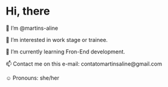 <h1> Hi, there </h1>
<p>👋 I’m @martins-aline </p>
<p> 👀 I’m interested in work stage or trainee. </p>
<p> 🌱 I’m currently learning Fron-End development.</p>
<p> 📫 Contact me on this
e-mail: contatomartinsaline@gmail.com </p>
<p> ☺️ Pronouns: she/her </p>
